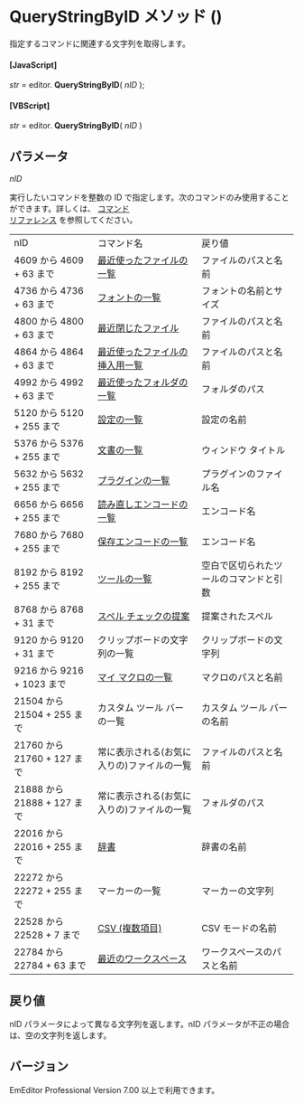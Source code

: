 # QueryStringByID メソッド ()

指定するコマンドに関連する文字列を取得します。

#### \[JavaScript\]

_str_ = editor. **QueryStringByID**( _nID_ );

#### \[VBScript\]

_str_ = editor. **QueryStringByID**( _nID_ )

## パラメータ

_nID_

実行したいコマンドを整数の ID で指定します。次のコマンドのみ使用することができます。詳しくは、 [コマンド \
リファレンス](../../cmd/index) を参照してください。

|     |     |     |
| --- | --- | --- |
| nID | コマンド名 | 戻り値 |
| 4609 から 4609 + 63 まで | [最近使ったファイルの一覧](../../cmd/file/file_mru_file1) | ファイルのパスと名前 |
| 4736 から 4736 + 63 まで | [フォントの一覧](../../cmd/view/mru_font1) | フォントの名前とサイズ |
| 4800 から 4800 + 63 まで | [最近閉じたファイル](../../cmd/file/recent_closed_file1) | ファイルのパスと名前 |
| 4864 から 4864 + 63 まで | [最近使ったファイルの挿入用一覧](../../cmd/file/file_mru_insert1) | ファイルのパスと名前 |
| 4992 から 4992 + 63 まで | [最近使ったフォルダの一覧](../../cmd/file/file_mru_folder1) | フォルダのパス |
| 5120 から 5120 + 255 まで | [設定の一覧](../../cmd/tools/select_config) | 設定の名前 |
| 5376 から 5376 + 255 まで | [文書の一覧](../../cmd/window/window_menu) | ウィンドウ タイトル |
| 5632 から 5632 + 255 まで | [プラグインの一覧](../../cmd/tools/plug_in1) | プラグインのファイル名 |
| 6656 から 6656 + 255 まで | [読み直しエンコードの一覧](../../cmd/file/file_reload_defined) | エンコード名 |
| 7680 から 7680 + 255 まで | [保存エンコードの一覧](../../cmd/file/file_save_defined) | エンコード名 |
| 8192 から 8192 + 255 まで | [ツールの一覧](../../cmd/tools/tool1) | 空白で区切られたツールのコマンドと引数 |
| 8768 から 8768 + 31 まで | [スペル チェックの提案](../../cmd/edit/spell_suggest) | 提案されたスペル |
| 9120 から 9120 + 31 まで | クリップボードの文字列の一覧 | クリップボードの文字列 |
| 9216 から 9216 + 1023 まで | [マイ マクロの一覧](../../cmd/macros/macro1) | マクロのパスと名前 |
| 21504 から 21504 + 255 まで | カスタム ツール バーの一覧 | カスタム ツール バーの名前 |
| 21760 から 21760 + 127 まで | 常に表示される(お気に入りの)ファイルの一覧 | ファイルのパスと名前 |
| 21888 から 21888 + 127 まで | 常に表示される(お気に入りの)ファイルの一覧 | フォルダのパス |
| 22016 から 22016 + 255 まで | [辞書](../../cmd/edit/spell_dictionary) | 辞書の名前 |
| 22272 から 22272 + 255 まで | マーカーの一覧 | マーカーの文字列 |
| 22528 から 22528 + 7 まで | [CSV (複数項目)](../../cmd/edit/sv_mode) | CSV モードの名前 |
| 22784 から 22784 + 63 まで | [最近のワークスペース](../../cmd/file/workspace_recent_file1) | ワークスペースのパスと名前 |

## 戻り値

nID パラメータによって異なる文字列を返します。nID パラメータが不正の場合は、空の文字列を返します。

## バージョン

EmEditor Professional Version 7.00 以上で利用できます。
